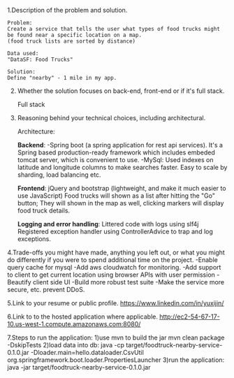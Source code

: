 1.Description of the problem and solution.

    Problem:
    Create a service that tells the user what types of food trucks might be found near a specific location on a map.
    (food truck lists are sorted by distance)

    Data used:
    "DataSF: Food Trucks"

    Solution:
    Define "nearby" - 1 mile in my app.

2. Whether the solution focuses on back-end, front-end or if it's full stack.

   Full stack

3. Reasoning behind your technical choices, including architectural.

   Architecture:

   **Backend**:
   -Spring boot (a spring application for rest api services). It's a Spring based production-ready framework which
   includes embeded tomcat server, which is convenient to use.
   -MySql: Used indexes on latitude and longitude columns to make searches faster. Easy to scale by sharding, load
   balancing etc.

   **Frontend**:
   jQuery and bootstrap (lightweight, and make it much easier to use JavaScript)
   Food trucks will shown as a list after hitting the "Go" button; They will shown in the map as well, clicking markers
   will display food truck details.

   **Logging and error handling**:
   Littered code with logs using slf4j
   Registered exception handler using ControllerAdvice to trap and log exceptions.

4.Trade-offs you might have made, anything you left out, or what you might do differently if you were to spend additional time on the project.
    -Enable query cache for mysql
    -Add aws cloudwatch for monitoring.
    -Add support to client to get current location using browser APIs with user permission
    -Beautify client side UI
    -Build more robust test suite
    -Make the service more secure, etc. prevent DDoS.

5.Link to your resume or public profile.
    https://www.linkedin.com/in/yuxijin/

6.Link to to the hosted application where applicable.
    http://ec2-54-67-17-10.us-west-1.compute.amazonaws.com:8080/

7.Steps to run the application:
    1)use mvn to build the jar
    mvn clean package -DskipTests
    2)load data into db:
    java -cp target/foodtruck-nearby-service-0.1.0.jar -Dloader.main=hello.dataloader.CsvUtil org.springframework.boot.loader.PropertiesLauncher
    3)run the application:
    java -jar target/foodtruck-nearby-service-0.1.0.jar
